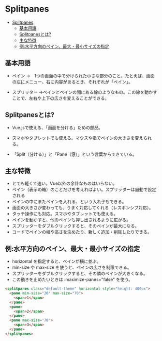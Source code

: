 # Splitpanes

- [Splitpanes](#splitpanes)
  - [基本用語](#基本用語)
  - [Splitpanesとは?](#splitpanesとは)
  - [主な特徴](#主な特徴)
  - [例:水平方向のペイン、最大・最小サイズの指定](#例水平方向のペイン最大最小サイズの指定)

## 基本用語
- ペイン
→　1つの画面の中で分けられた小さな部分のこと。たとえば、画面の左にメニュー、右に内容があるとき、それぞれが「ペイン」。

- スプリッター
→ペインとペインの間にある線のようなもの。この線を動かすことで、左右や上下の広さを変えることができる。

## Splitpanesとは?
- Vue.jsで使える、「画面を分ける」ための部品。

- スマホやタブレットでも使える。マウスや指でペインの大きさを変えられる。

- 「Split（分ける）」と「Pane（窓）」という言葉からできている。

## 主な特徴
- とても軽くて速い。Vue以外の余計なものはいらない。
- ペイン（表示の箱）のことだけを考えればよい。スプリッターは自動で設定される
- ペインの中にまたペインを入れる、という入れ子もできる。
- 画面の大きさが変わっても、うまく対応してくれる（レスポンシブ対応）。
- タッチ操作にも対応。スマホやタブレットでも使える。
- ペインを動かすと、他のペインも押し出されるように広がる。
- スプリッターをダブルクリックすると、そのペインが最大になる。
- コードでペインの幅や高さを決めたり、新しく追加・削除したりできる。

## 例:水平方向のペイン、最大・最小サイズの指定
- horizontal を指定すると、ペインが横に並ぶ。
- min-size や max-size を使うと、ペインの広さを制限できる。
- スプリッターをダブルクリックすると、その隣のペインが大きくなる。
- この動きを止めたいときは :maximize-panes="false" を使う。

```html
<splitpanes class="default-theme" horizontal style="height: 400px">
  <pane min-size="20" max-size="70">
    <span>1</span>
  </pane>
  <pane>
    <span>2</span>
  </pane>
  <pane max-size="70">
    <span>3</span>
  </pane>
</splitpanes>
```

